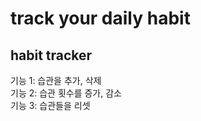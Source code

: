 <h1>track your daily habit</h1>
<h2>habit tracker</h2>

기능 1: 습관을 추가, 삭제 <br>
기능 2: 습관 횟수를 증가, 감소 <br>
기능 3: 습관들을 리셋 <br>
